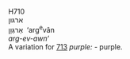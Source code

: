 <body>
  <p>H710<br>  ארגּון  <br> אַרגְּוָן  ‎  ‘arg<sup>e</sup>vân  <br><i>arg-ev-awn‘ </i><br>A variation for <a href="h0713.htm">713</a>  <i>purple: - </i>purple.<br></p>
 </body>